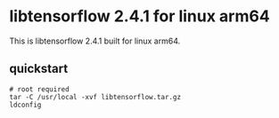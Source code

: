 libtensorflow 2.4.1 for linux arm64
===

This is libtensorflow 2.4.1 built for linux arm64.


## quickstart

```
# root required
tar -C /usr/local -xvf libtensorflow.tar.gz
ldconfig
```

